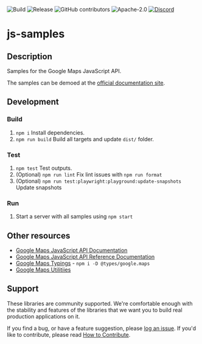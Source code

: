![Build](https://github.com/googlemaps/js-samples/workflows/Build/badge.svg)
![Release](https://github.com/googlemaps/js-samples/workflows/Release/badge.svg)
![GitHub contributors](https://img.shields.io/github/contributors/googlemaps/js-samples)
![Apache-2.0](https://img.shields.io/badge/license-Apache-blue)
[![Discord](https://img.shields.io/discord/676948200904589322?color=6A7EC2&logo=discord&logoColor=ffffff)](https://discord.gg/jRteCzP)

# js-samples

## Description

Samples for the Google Maps JavaScript API.

The samples can be demoed at the [official documentation site](https://developers.google.com/maps/documentation/javascript/examples).

## Development

### Build

1. `npm i` Install dependencies.
1. `npm run build` Build all targets and update `dist/` folder.

### Test

1. `npm test` Test outputs.
1. (Optional) `npm run lint` Fix lint issues with `npm run format`
1. (Optional) `npm run test:playwright:playground:update-snapshots` Update snapshots

### Run

1. Start a server with all samples using `npm start`

## Other resources

- [Google Maps JavaScript API Documentation](https://developers.google.com/maps/documentation/javascript/tutorial)
- [Google Maps JavaScript API Reference Documentation](https://developers.google.com/maps/documentation/javascript/reference/)
- [Google Maps Typings](https://github.com/DefinitelyTyped/DefinitelyTyped/tree/master/types/google.maps) - `npm i -D @types/google.maps`
- [Google Maps Utilitiies](https://github.com/googlemaps/v3-utility-library)

## Support

These libraries are community supported. We're comfortable enough with the stability and features of
the libraries that we want you to build real production applications on it.

If you find a bug, or have a feature suggestion, please [log an issue](issues). If you'd like to contribute, please read [How to Contribute](CONTRIB.md).